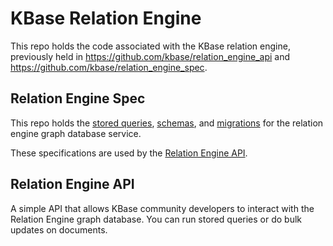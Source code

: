 # KBase Relation Engine

This repo holds the code associated with the KBase relation engine, previously held in https://github.com/kbase/relation_engine_api and https://github.com/kbase/relation_engine_spec.

## Relation Engine Spec

This repo holds the [stored queries](spec/stored_queries), [schemas](spec/schemas), and [migrations](spec/migrations) for the relation engine graph database service.

These specifications are used by the [Relation Engine API](https://github.com/kbase/relation_engine_api).

## Relation Engine API

A simple API that allows KBase community developers to interact with the Relation Engine graph database. You can run stored queries or do bulk updates on documents.

